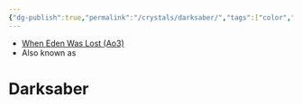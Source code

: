 ```yaml
---
{"dg-publish":true,"permalink":"/crystals/darksaber/","tags":["color","attuned unattuned","crystal"],"noteIcon":"saber1"}
---
```


- [When Eden Was Lost (Ao3)](https://archiveofourown.org/works/19334440/chapters/45992584)
- Also known as 
# Darksaber
